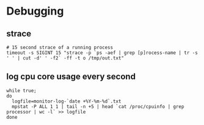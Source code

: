 # Debugging

## strace
```
# 15 second strace of a running process
timeout -s SIGINT 15 "strace -p `ps -aef | grep [p]rocess-name | tr -s ' ' | cut -d' ' -f2` -ff -t o /tmp/out.txt"
```

## log cpu core usage every second
```
while true;
do
  logfile=monitor-log-`date +%Y-%m-%d`.txt
  mpstat -P ALL 1 1 | tail -n +5 | head `cat /proc/cpuinfo | grep processor | wc -l` >> logfile
done
```
